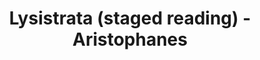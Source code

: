 ---
layout: production
title: Lysistrata (staged reading) - Aristophanes
dates: September 9, 2012
location: Titzal Café, Chicago
synopsis: Ever wonder what would happen if women refused to have sex with their men until they stopped going to war? Well, so did the ancient Greeks.
production:
- name: Margaretta Sacco
  title: Director

cast:
- actor: Angeli Primlani
  role: Lysistrata
  actor_bio_url: http://accidentalshakespeare.com/about/company/angeli_primlani
- actor: Michael Rashid
  role: Kinesias
- actor: Regina Leslie
  role: Myrrhine
- actor: Anneliese Moffitt
  role: Lampito/Chorus
- actor: Sherry Legare
  role: Theban Woman/Defector/Door Keeper/Chorus
  actor_bio_url: http://accidentalshakespeare.com/about/company/sherry_legare
- actor: Julia Kessler
  role: Kalonike
  actor_bio_url: http://accidentalshakespeare.com/about/company/julia_kessler
- actor: Jared McDaris
  role: Spartan Ambassador/Messenger/Chorus
- actor: John Amedio
  role: Athenian Commissioner/Chorus
---
